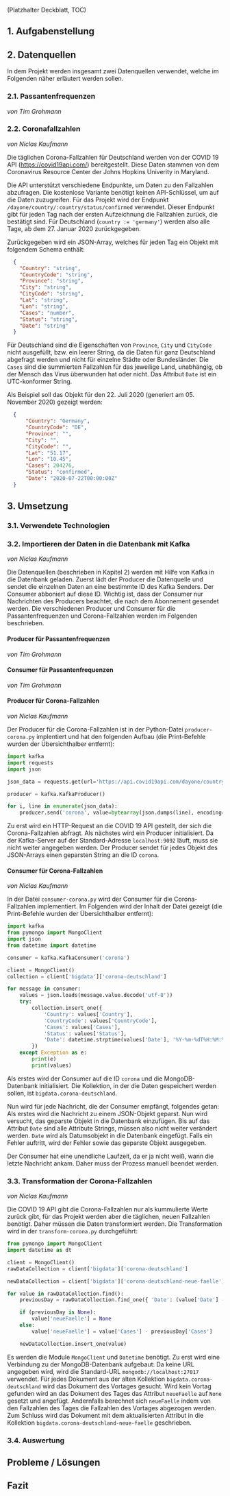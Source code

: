 (Platzhalter Deckblatt, TOC)

## 1. Aufgabenstellung

## 2. Datenquellen

In dem Projekt werden insgesamt zwei Datenquellen verwendet, welche im Folgenden näher erläutert werden sollen.

### 2.1. Passantenfrequenzen
*von Tim Grohmann*

### 2.2. Coronafallzahlen

*von Niclas Kaufmann*

Die täglichen Corona-Fallzahlen für Deutschland werden von der COVID 19 API (https://covid19api.com/) bereitgestellt. Diese Daten stammen von dem Coronavirus Resource Center der Johns Hopkins Univerity in Maryland.

Die API unterstützt verschiedene Endpunkte, um Daten zu den Fallzahlen abzufragen. Die kostenlose Variante benötigt keinen API-Schlüssel, um auf die Daten zuzugreifen. Für das Projekt wird der Endpunkt `/dayone/country/:country/status/confirmed` verwendet. Dieser Endpunkt gibt für jeden Tag nach der ersten Aufzeichnung die Fallzahlen zurück, die bestätigt sind. Für Deutschland (`country := 'germany'`) werden also alle Tage, ab dem 27. Januar 2020 zurückgegeben.

Zurückgegeben wird ein JSON-Array, welches für jeden Tag ein Objekt mit folgendem Schema enthält:
```json
  {
    "Country": "string",
    "CountryCode": "string",
    "Province": "string",
    "City": "string",
    "CityCode": "string",
    "Lat": "string",
    "Lon": "string",
    "Cases": "number",
    "Status": "string",
    "Date": "string"
  }
```
Für Deutschland sind die Eigenschaften von `Province`, `City` und `CityCode` nicht ausgefüllt, bzw. ein leerer String, da die Daten für ganz Deutschland abgefragt werden und nicht für einzelne Städte oder Bundesländer. Die `Cases` sind die summierten Fallzahlen für das jeweilige Land, unabhängig, ob der Mensch das Virus überwunden hat oder nicht. Das Attribut `Date` ist ein UTC-konformer String.

Als Beispiel soll das Objekt für den 22. Juli 2020 (generiert am 05. November 2020) gezeigt werden:
```json
  {
      "Country": "Germany",
      "CountryCode": "DE",
      "Province": "",
      "City": "",
      "CityCode": "",
      "Lat": "51.17",
      "Lon": "10.45",
      "Cases": 204276,
      "Status": "confirmed",
      "Date": "2020-07-22T00:00:00Z"
  }
```


## 3. Umsetzung

### 3.1. Verwendete Technologien

### 3.2. Importieren der Daten in die Datenbank mit Kafka
*von Niclas Kaufmann*

Die Datenquellen (beschrieben in Kapitel 2) werden mit Hilfe von Kafka in die Datenbank geladen. Zuerst lädt der Producer die Datenquelle und sendet die einzelnen Daten an eine bestimmte ID des Kafka Senders. Der Consumer abboniert auf diese ID. Wichtig ist, dass der Consumer nur Nachrichten des Producers beachtet, die nach dem Abonnement gesendet werden.
Die verschiedenen Producer und Consumer für die Passantenfrequenzen und Corona-Fallzahlen werden im Folgenden beschrieben.

#### **Producer für Passantenfrequenzen**
*von Tim Grohmann*

#### **Consumer für Passantenfrequenzen**
*von Tim Grohmann*

#### **Producer für Corona-Fallzahlen**
*von Niclas Kaufmann*

Der Producer für die Corona-Fallzahlen ist in der Python-Datei `producer-corona.py` implentiert und hat den folgenden Aufbau (die Print-Befehle wurden der Übersichthalber entfernt): 

```python
import kafka
import requests
import json

json_data = requests.get(url='https://api.covid19api.com/dayone/country/germany/status/confirmed').json()

producer = kafka.KafkaProducer()

for i, line in enumerate(json_data):
    producer.send('corona', value=bytearray(json.dumps(line), encoding='utf-8'), key=bytearray(str(i), encoding='utf-8'))
```

Zu erst wird ein HTTP-Request an die COVID 19 API gestellt, der sich die Corona-Fallzahlen abfragt. Als nächstes wird ein Producer initialisiert. Da der Kafka-Server auf der Standard-Adresse `localhost:9092` läuft, muss sie nicht weiter angegeben werden. Der Producer sendet für jedes Objekt des JSON-Arrays einen geparsten String an die ID `corona`.

#### **Consumer für Corona-Fallzahlen**
*von Niclas Kaufmann*

In der Datei `consumer-corona.py` wird der Consumer für die Corona-Fallzahlen implementiert. Im Folgenden wird der Inhalt der Datei gezeigt (die Print-Befehle wurden der Übersichthalber entfernt):

```py
import kafka
from pymongo import MongoClient
import json
from datetime import datetime

consumer = kafka.KafkaConsumer('corona')

client = MongoClient()
collection = client['bigdata']['corona-deutschland']

for message in consumer:
    values = json.loads(message.value.decode('utf-8'))
    try:
        collection.insert_one({
            'Country': values['Country'],
            'CountryCode': values['CountryCode'],
            'Cases': values['Cases'],
            'Status': values['Status'],
            'Date': datetime.strptime(values['Date'], '%Y-%m-%dT%H:%M:%SZ'),
        })
    except Exception as e:
        print(e)
        print(values)
```

Als erstes wird der Consumer auf die ID `corona` und die MongoDB-Datenbank initialisiert. Die Kollektion, in der die Daten gespeichert werden sollen, ist `bigdata.corona-deutschland`.

Nun wird für jede Nachricht, die der Consumer empfängt, folgendes getan: Als erstes wird die Nachricht zu einem JSON-Objekt geparst. Nun wird versucht, das geparste Objekt in die Datenbank einzufügen. Bis auf das Attribut `Date` sind alle Attribute Strings, müssen also nicht weiter verändert werden. `Date` wird als Datumsobjekt in die Datenbank eingefügt. Falls ein Fehler auftritt, wird der Fehler sowie das geparste Objekt ausgegeben.

Der Consumer hat eine unendliche Laufzeit, da er ja nicht weiß, wann die letzte Nachricht ankam. Daher muss der Prozess manuell beendet werden.

### 3.3. Transformation der Corona-Fallzahlen

*von Niclas Kaufmann*

Die COVID 19 API gibt die Corona-Fallzahlen nur als kummulierte Werte zurück gibt, für das Projekt werden  aber die täglichen, neuen Fallzahlen benötigt. Daher müssen die Daten transformiert werden. Die Transformation wird in der `transform-corona.py` durchgeführt:

```py
from pymongo import MongoClient
import datetime as dt

client = MongoClient()
rawDataCollection = client['bigdata']['corona-deutschland']

newDataCollection = client['bigdata']['corona-deutschland-neue-faelle']

for value in rawDataCollection.find():
    previousDay = rawDataCollection.find_one({ 'Date': (value['Date'] - dt.timedelta(days = 1)) })

    if (previousDay is None):
        value['neueFaelle'] = None
    else:
        value['neueFaelle'] = value['Cases'] - previousDay['Cases']

    newDataCollection.insert_one(value)
```
Es werden die Module `MongoClient` und `Datetime` benötigt. Zu erst wird eine Verbindung zu der MongoDB-Datenbank aufgebaut: Da keine URL angegeben wird, wird die Standard-URL `mongodb://localhost:27017` verwendet. Für jedes Dokument aus der alten Kollektion `bigdata.corona-deutschland` wird das Dokument des Vortages gesucht. Wird kein Vortag gefunden wird an das Dokument des Tages das Attribut `neueFaelle` auf `None` gesetzt und angefügt. Andernfalls berechnet sich `neueFaelle` indem von den Fallzahlen des Tages die Fallzahlen des Vortages abgezogen werden. Zum Schluss wird das Dokument mit dem aktualisierten Attribut in die Kollektion `bigdata.corona-deutschland-neue-faelle` geschrieben.

### 3.4. Auswertung

## Probleme / Lösungen

## Fazit